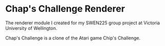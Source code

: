 # Chap's Challenge Renderer

The renderer module I created for my SWEN225 group project at Victoria University of Wellington.

Chap's Challenge is a clone of the Atari game Chip's Challenge.
